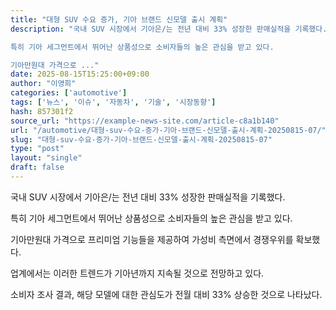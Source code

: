 ```yaml
---
title: "대형 SUV 수요 증가, 기아 브랜드 신모델 출시 계획"
description: "국내 SUV 시장에서 기아은/는 전년 대비 33% 성장한 판매실적을 기록했다.

특히 기아 세그먼트에서 뛰어난 상품성으로 소비자들의 높은 관심을 받고 있다.

기아만원대 가격으로 ..."
date: 2025-08-15T15:25:00+09:00
author: "이영희"
categories: ['automotive']
tags: ['뉴스', '이슈', '자동차', '기술', '시장동향']
hash: 857301f2
source_url: "https://example-news-site.com/article-c8a1b140"
url: "/automotive/대형-suv-수요-증가-기아-브랜드-신모델-출시-계획-20250815-07/"
slug: "대형-suv-수요-증가-기아-브랜드-신모델-출시-계획-20250815-07"
type: "post"
layout: "single"
draft: false
---
```


국내 SUV 시장에서 기아은/는 전년 대비 33% 성장한 판매실적을 기록했다.

특히 기아 세그먼트에서 뛰어난 상품성으로 소비자들의 높은 관심을 받고 있다.

기아만원대 가격으로 프리미엄 기능들을 제공하여 가성비 측면에서 경쟁우위를 확보했다.

업계에서는 이러한 트렌드가 기아년까지 지속될 것으로 전망하고 있다.

소비자 조사 결과, 해당 모델에 대한 관심도가 전월 대비 33% 상승한 것으로 나타났다.
